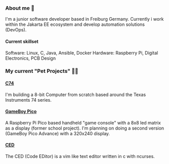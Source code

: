 ### About me 🧑

I'm a junior software developer based in Freiburg Germany.
Currently i work within the Jakarta EE ecosystem and develop automation solutions (DevOps).

#### Current skillset
Software: Linux, C, Java, Ansible, Docker
Hardware: Raspberry Pi, Digital Electronics, PCB Design

### My current "Pet Projects" 👨‍💻

#### [C74](https://github.com/pielesju/tce8)
I'm building a 8-bit Computer from scratch based around the Texas Instruments 74 series.
#### [GameBoy Pico](https://github.com/pielesju/gameboy-pico)
A Raspberry Pi Pico based handheld "game console" with a 8x8 led matrix as a display (former school project).
I'm planning on doing a second version (GameBoy Pico Advance) with a 320x240 display.
#### [CED]()
The CED (Code EDitor) is a vim like text editor written in c with ncurses.
